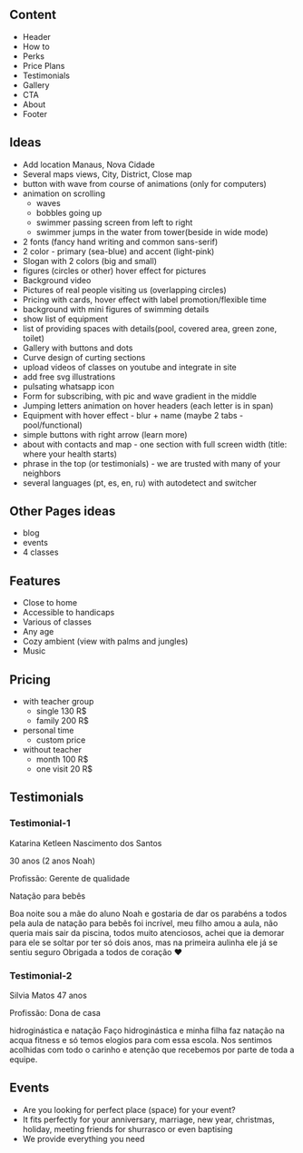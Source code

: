 
## Content
- Header
- How to
- Perks
- Price Plans
- Testimonials
- Gallery
- CTA
- About
- Footer

## Ideas
 - Add location Manaus, Nova Cidade
 - Several maps views, City, District, Close map
 - button with wave from course of animations (only for computers)
 - animation on scrolling
    - waves
    - bobbles going up
    - swimmer passing screen from left to right
    - swimmer jumps in the water from tower(beside in wide mode)
 - 2 fonts (fancy hand writing and common sans-serif)
 - 2 color - primary (sea-blue) and accent (light-pink)
 - Slogan with 2 colors (big and small)
 - figures (circles or other) hover effect for pictures
 - Background video
 - Pictures of real people visiting us (overlapping circles)
 - Pricing with cards, hover effect with label promotion/flexible time
 - background with mini figures of swimming details
 - show list of equipment
 - list of providing spaces with details(pool, covered area, green zone, toilet)
 - Gallery with buttons and dots
 - Curve design of curting sections
 - upload videos of classes on youtube and integrate in site
 - add free svg illustrations
 - pulsating whatsapp icon
 - Form for subscribing, with pic and wave gradient in the middle
 - Jumping letters animation on hover headers (each letter is in span)
 - Equipment with hover effect - blur + name (maybe 2 tabs - pool/functional)
 - simple buttons with right arrow (learn more)
 - about with contacts and map - one section with full screen width (title: where your health starts)
 - phrase in the top (or testimonials) - we are trusted with many of your neighbors
 - several languages (pt, es, en, ru) with autodetect and switcher


 ## Other Pages ideas
 - blog
 - events
 - 4 classes

 ## Features
 - Close to home
 - Accessible to handicaps
 - Various of classes
 - Any age
 - Cozy ambient (view with palms and jungles)
 - Music

 ## Pricing
- with teacher group
    - single 130 R$
    - family 200 R$
- personal time
    - custom price        
- without teacher
    - month 100 R$
    - one visit 20 R$


## Testimonials

### Testimonial-1
Katarina Ketleen Nascimento dos Santos

30 anos (2 anos Noah)

Profissão: Gerente de qualidade

Natação para bebês


Boa noite sou a mãe  do aluno Noah e gostaria de dar os parabéns a todos pela aula de natação para bebês foi incrível, meu filho amou a aula, não queria mais sair da piscina, todos muito atenciosos, achei que ia demorar para ele se soltar por ter só  dois anos, mas na primeira aulinha ele já se sentiu seguro
Obrigada a todos de coração ❤️

### Testimonial-2

Silvia Matos 47 anos

Profissão: Dona de casa

hidroginástica e natação
Faço hidroginástica e minha filha faz natação na acqua fitness e só temos elogios para com essa escola. Nos sentimos acolhidas com todo o carinho e atenção que recebemos por parte de toda a equipe.

## Events
- Are you looking for perfect place (space) for your event?
- It fits perfectly for your anniversary, marriage, new year, christmas, holiday, meeting friends for shurrasco or even baptising
- We provide everything you need

